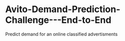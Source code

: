 # Avito-Demand-Prediction-Challenge---End-to-End
Predict demand for an online classified advertisments
